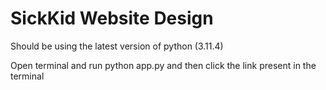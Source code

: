 # SickKid Website Design

Should be using the latest version of python (3.11.4)

Open terminal and run python app.py and then click the link present in the terminal